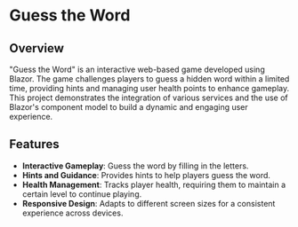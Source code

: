 # Guess the Word

## Overview
"Guess the Word" is an interactive web-based game developed using Blazor. The game challenges players to guess a hidden word within a limited time, providing hints and managing user health points to enhance gameplay. This project demonstrates the integration of various services and the use of Blazor's component model to build a dynamic and engaging user experience.

## Features
- **Interactive Gameplay**: Guess the word by filling in the letters.
- **Hints and Guidance**: Provides hints to help players guess the word.
- **Health Management**: Tracks player health, requiring them to maintain a certain level to continue playing.
- **Responsive Design**: Adapts to different screen sizes for a consistent experience across devices.
